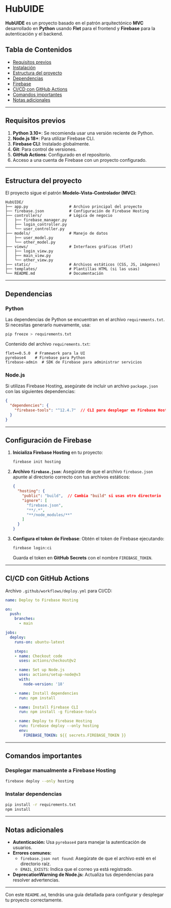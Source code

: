 # HubUIDE

**HubUIDE** es un proyecto basado en el patrón arquitectónico **MVC** desarrollado en **Python** usando **Flet** para el frontend y **Firebase** para la autenticación y el backend.

## Tabla de Contenidos
- [Requisitos previos](#requisitos-previos)
- [Instalación](#instalación)
- [Estructura del proyecto](#estructura-del-proyecto)
- [Dependencias](#dependencias)
- [Firebase](#configuración-de-firebase)
- [CI/CD con GitHub Actions](#cicd-con-github-actions)
- [Comandos importantes](#comandos-importantes)
- [Notas adicionales](#notas-adicionales)

---

## Requisitos previos
1. **Python 3.10+**: Se recomienda usar una versión reciente de Python.
2. **Node.js 18+**: Para utilizar Firebase CLI.
3. **Firebase CLI**: Instalado globalmente.
4. **Git**: Para control de versiones.
5. **GitHub Actions**: Configurado en el repositorio.
6. Acceso a una cuenta de Firebase con un proyecto configurado.

---

## Estructura del proyecto
El proyecto sigue el patrón **Modelo-Vista-Controlador (MVC)**:

```
HubUIDE/
├── app.py                  # Archivo principal del proyecto
├── firebase.json           # Configuración de Firebase Hosting
├── controllers/            # Lógica de negocio
│   ├── firebase_manager.py
│   ├── login_controller.py
│   └── user_controller.py
├── models/                 # Manejo de datos
│   ├── user_model.py
│   └── other_model.py
├── views/                  # Interfaces gráficas (Flet)
│   ├── login_view.py
│   ├── main_view.py
│   └── other_view.py
├── static/                 # Archivos estáticos (CSS, JS, imágenes)
├── templates/              # Plantillas HTML (si las usas)
└── README.md               # Documentación
```

---

## Dependencias

### Python
Las dependencias de Python se encuentran en el archivo `requirements.txt`. Si necesitas generarlo nuevamente, usa:
```bash
pip freeze > requirements.txt
```

Contenido del archivo `requirements.txt`:
```
flet==0.5.0  # Framework para la UI
pyrebase4    # Firebase para Python
firebase-admin  # SDK de Firebase para administrar servicios
```

### Node.js
Si utilizas Firebase Hosting, asegúrate de incluir un archivo `package.json` con las siguientes dependencias:
```json
{
  "dependencies": {
    "firebase-tools": "^12.4.7"  // CLI para desplegar en Firebase Hosting
  }
}
```

---

## Configuración de Firebase

1. **Inicializa Firebase Hosting** en tu proyecto:
   ```bash
   firebase init hosting
   ```

2. **Archivo `firebase.json`**:
   Asegúrate de que el archivo `firebase.json` apunte al directorio correcto con tus archivos estáticos:
   ```json
   {
     "hosting": {
       "public": "build",  // Cambia "build" si usas otro directorio
       "ignore": [
         "firebase.json",
         "**/.*",
         "**/node_modules/**"
       ]
     }
   }
   ```

3. **Configura el token de Firebase**:
   Obtén el token de Firebase ejecutando:
   ```bash
   firebase login:ci
   ```
   Guarda el token en **GitHub Secrets** con el nombre `FIREBASE_TOKEN`.

---

## CI/CD con GitHub Actions

Archivo `.github/workflows/deploy.yml` para CI/CD:

```yaml
name: Deploy to Firebase Hosting

on:
  push:
    branches:
      - main

jobs:
  deploy:
    runs-on: ubuntu-latest

    steps:
    - name: Checkout code
      uses: actions/checkout@v2

    - name: Set up Node.js
      uses: actions/setup-node@v3
      with:
        node-version: '18'

    - name: Install dependencies
      run: npm install

    - name: Install Firebase CLI
      run: npm install -g firebase-tools

    - name: Deploy to Firebase Hosting
      run: firebase deploy --only hosting
      env:
        FIREBASE_TOKEN: ${{ secrets.FIREBASE_TOKEN }}
```

---

## Comandos importantes

### Desplegar manualmente a Firebase Hosting
```bash
firebase deploy --only hosting
```

### Instalar dependencias
```bash
pip install -r requirements.txt
npm install
```

---

## Notas adicionales
- **Autenticación:** Usa `pyrebase4` para manejar la autenticación de usuarios.
- **Errores comunes:**
  - `firebase.json not found`: Asegúrate de que el archivo esté en el directorio raíz.
  - `EMAIL_EXISTS`: Indica que el correo ya está registrado.
- **DeprecationWarning de Node.js:** Actualiza tus dependencias para resolver advertencias.

--- 

Con este `README.md`, tendrás una guía detallada para configurar y desplegar tu proyecto correctamente.